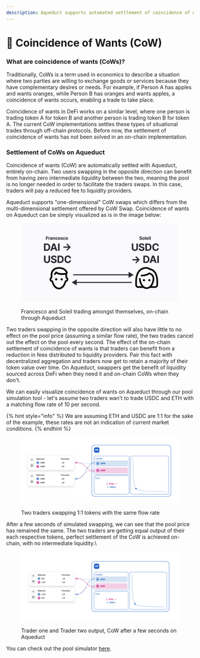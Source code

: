 ```yaml
---
description: Aqueduct supports automated settlement of coincidence of wants, on-chain.
---
```


# 💫 Coincidence of Wants (CoW)

### What are coincidence of wants (CoWs)?

Traditionally, CoWs is a term used in economics to describe a situation where two parties are willing to exchange goods or services because they have complementary desires or needs. For example, if Person A has apples and wants oranges, while Person B has oranges and wants apples, a coincidence of wants occurs, enabling a trade to take place.

Coincidence of wants in DeFi works on a similar level, where one person is trading token A for token B and another person is trading token B for token A. The current CoW implementations settles these types of situational trades through off-chain protocols. Before now, the settlement of coincidence of wants has not been solved in an on-chain implementation.

### Settlement of CoWs on Aqueduct

Coincidence of wants (CoW) are automatically settled with Aqueduct, entirely on-chain. Two users swapping in the opposite direction can benefit from having zero intermediate liquidity between the two, meaning the pool is no longer needed in order to facilitate the traders swaps. In this case, traders will pay a reduced fee to liquidity providers.

Aqueduct supports "one-dimensional" CoW swaps which differs from the multi-dimensional settlement offered by CoW Swap. Coincidence of wants on Aqueduct can be simply visualized as is  in the image below:

<figure><img src="../../.gitbook/assets/Screenshot 2023-05-19 at 10.10.24 PM.png" alt=""><figcaption><p>Francesco and Soleil trading amongst themselves, on-chain through Aqueduct</p></figcaption></figure>

Two traders swapping in the opposite direction will also have little to no effect on the pool price (assuming a similar flow rate), the two trades cancel out the effect on the pool every second. The effect of the on-chain settlement of coincidence of wants is that traders can benefit from a reduction in fees distributed to liquidity providers. Pair this fact with decentralized aggregation and traders now get to retain a majority of their token value over time. On Aqueduct, swappers get the benefit of liquidity sourced across DeFi when they need it and on-chain CoWs when they don't.

We can easily visualize coincidence of wants on Aqueduct through our pool simulation tool - let's assume two traders wan't to trade USDC and ETH with a matching flow rate of 10 per second.

{% hint style="info" %}
We are assuming ETH and USDC are 1:1 for the sake of the example, these rates are not an indication of current market conditions.
{% endhint %}

<figure><img src="../../.gitbook/assets/Screenshot 2023-05-19 at 10.23.16 PM.png" alt=""><figcaption><p>Two traders swapping 1:1 tokens with the same flow rate</p></figcaption></figure>

After a few seconds of simulated swapping, we can see that the pool price has remained the same. The two traders are getting equal output of their each respective tokens, perfect settlement of the CoW is achieved on-chain, with no intermediate liquidity.\


<figure><img src="../../.gitbook/assets/Screenshot 2023-05-19 at 10.22.22 PM.png" alt=""><figcaption><p>Trader one and Trader two output, CoW after a few seconds on Aqueduct</p></figcaption></figure>

You can check out the pool simulator [here](https://twamm.aqueduct.fi/).
